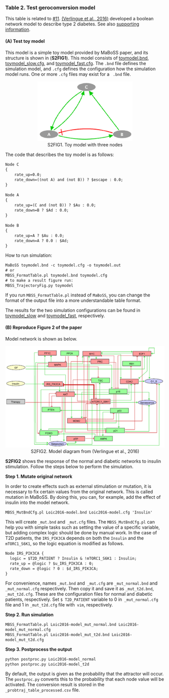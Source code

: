 ### Table 2. Test geroconversion model

This table is related to [#11](https://github.com/jehoons/sbie_aging/issues/11). [(Verlingue et al., 2016)][(Verlingue et al., 2016)] developed a boolean network model to describe type 2 diabetes. See also [supporting information][Verlingue et al., 2016-SI009].

#### (**A**) Test toy model

This model is a simple toy model provided by MaBoSS paper, and its structure is shown in (**S2FIG1**). This model consists of [toymodel.bnd](https://github.com/jehoons/sbie_aging/blob/master/result/table_s2/a/toymodel.bnd), [toymodel_slow.cfg](https://github.com/jehoons/sbie_aging/blob/master/result/table_s2/a/toymodel_slow.cfg), and [toymodel_fast.cfg](https://github.com/jehoons/sbie_aging/blob/master/result/table_s2/a/toymodel_fast.cfg). The `.bnd` file defines the simulation model, and `.cfg` defines the configuration how the simulation model runs. One or more `.cfg` files may exist for a ` .bnd` file.

<p align=center>
<img src="../../assets/img/maboss-toymodel.png" width="300" /><br>
S2FIG1. Toy model with three nodes
</p>

The code that describes the toy model is as follows:
```
Node C
{
    rate_up=0.0;
    rate_down=((not A) and (not B)) ? $escape : 0.0;
}

Node A
{
    rate_up=(C and (not B)) ? $Au : 0.0;
    rate_down=B ? $Ad : 0.0;
}

Node B
{
    rate_up=A ? $Au : 0.0;
    rate_down=A ? 0.0 : $Ad;
}
```

How to run simulation:

```
MaBoSS toymodel.bnd -c toymodel.cfg -o toymodel.out
# or
MBSS_FormatTable.pl toymodel.bnd toymodel.cfg
# to make a result figure run:
MBSS_TrajectoryFig.py toymodel
```

If you run `MBSS_FormatTable.pl` instead of `MaBoSS`, you can change the format of the output file into a more understandable table format.

The results for the two simulation configurations can be found in [toymodel_slow](a/toymodel_slow) and [toymodel_fast](a/toymodel_fast), respectively.

#### (**B**) Reproduce Figure 2 of the paper

Model network is shown as below.

<p align=center>
<img src="../../assets/img/verlingue2016-2.png" width="600" /><br>
S2FIG2. Model diagram from (Verlingue et al., 2016)
</p>

**S2FIG2** shows the response of the normal and diabetic networks to insulin stimulation. Follow the steps below to perform the simulation. 

**Step 1. Mutate original network**

In order to create effects such as external stimulation or mutation, it is necessary to fix certain values from the original network. This is called mutation in MaBoSS. By doing this, you can, for example, add the effect of insulin into the model network.

```
MBSS_MutBndCfg.pl Loic2016-model.bnd Loic2016-model.cfg 'Insulin'
```

This will create `_mut.bnd` and` _mut.cfg` files. The `MBSS_MutBndCfg.pl` can help you with simple tasks such as setting the value of a specific variable, but adding complex logic should be done by manual work. In the case of T2D patients, the `IRS_PIK3CA` depends on both the `Insulin` and the` mTORC1_S6K1`, so the logic equation is modified as follows.

```
Node IRS_PIK3CA {
  logic = $T2D_PATIENT ? Insulin & !mTORC1_S6K1 : Insulin;
  rate_up = @logic ? $u_IRS_PIK3CA : 0;
  rate_down = @logic ? 0 : $d_IRS_PIK3CA;
}
```

For convenience, names `_mut.bnd` and` _mut.cfg` are `_mut_normal.bnd` and` _mut_normal.cfg` respectively. Then copy it and save it as `_mut_t2d.bnd`,` _mut_t2d.cfg`. These are the configuration files for normal and diabetic patients, respectively. Set `$ T2D_PATIENT` variable to 0 in` _mut_normal.cfg` file and 1 in `_mut_t2d.cfg` file with` vim`, respectively.

**Step 2. Run simulation**

```
MBSS_FormatTable.pl Loic2016-model_mut_normal.bnd Loic2016-model_mut_normal.cfg
MBSS_FormatTable.pl Loic2016-model_mut_t2d.bnd Loic2016-model_mut_t2d.cfg
```

**Step 3. Postprocess the output**

```
python postproc.py Loic2016-model_normal
python postproc.py Loic2016-model_t2d
```

By default, the output is given as the probability that the attractor will occur. The `postproc.py` converts this to the probability that each node value will be activated. The conversion result is stored in the  `_probtraj_table_processed.csv` file.

[(Verlingue et al., 2016)]: https://github.com/jehoons/sbie_aging/files/792007/Verlingue.et.al.-.2016.-.A.comprehensive.approach.pdf
[Verlingue et al., 2016-SI009]: https://github.com/jehoons/sbie_aging/files/792011/Verlingue.et.al.-.2016.-.A.comprehensive.approach-supInfo009.docx
